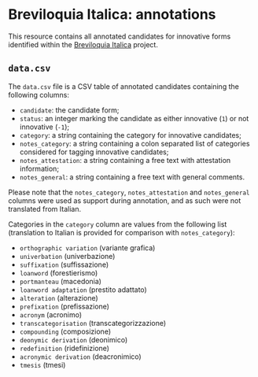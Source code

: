 # Breviloquia Italica: annotations

This resource contains all annotated candidates for innovative forms identified within the [Breviloquia Italica](https://github.com/breviloquia-italica) project.

## `data.csv`

The `data.csv` file is a CSV table of annotated candidates containing the following columns:

- `candidate`: the candidate form;
- `status`: an integer marking the candidate as either innovative (`1`) or not innovative (`-1`);
- `category`: a string containing the category for innovative candidates;
- `notes_category`: a string containing a colon separated list of categories considered for tagging innovative candidates;
- `notes_attestation`: a string containing a free text with attestation information;
- `notes_general`: a string containing a free text with general comments.

Please note that the `notes_category`, `notes_attestation` and `notes_general` columns were used as support during annotation, and as such were not translated from Italian.

Categories in the `category` column are values from the following list (translation to Italian is provided for comparison with `notes_category`):

- `orthographic variation` (variante grafica)
- `univerbation` (univerbazione)
- `suffixation` (suffissazione)
- `loanword` (forestierismo)
- `portmanteau` (macedonia)
- `loanword adaptation` (prestito adattato)
- `alteration` (alterazione)
- `prefixation` (prefissazione)
- `acronym` (acronimo)
- `transcategorisation` (transcategorizzazione)
- `compounding` (composizione)
- `deonymic derivation` (deonimico)
- `redefinition` (ridefinizione)
- `acronymic derivation` (deacronimico)
- `tmesis` (tmesi)
